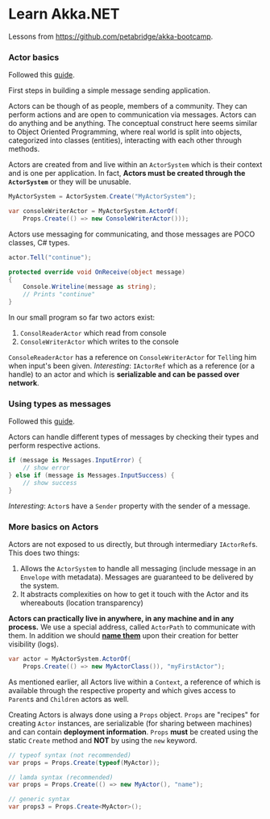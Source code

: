 # Learn Akka.NET

Lessons from https://github.com/petabridge/akka-bootcamp.


### Actor basics

Followed this [guide](https://github.com/petabridge/akka-bootcamp/blob/master/src/Unit-1/lesson2/README.md).

First steps in building a simple message sending application. 

Actors can be though of as people, members of a community. They can perform actions and
are open to communication via messages. Actors can do anything and be anything. 
The conceptual construct here seems similar to Object Oriented Programming, where
real world is split into objects, categorized into classes (entities), interacting
with each other through methods. 

Actors are created from and live within an `ActorSystem` which is their context and is
one per application. In fact, **Actors must be created through the `ActorSystem`** or they
will be unusable.

```csharp
MyActorSystem = ActorSystem.Create("MyActorSystem");

var consoleWriterActor = MyActorSystem.ActorOf(
    Props.Create(() => new ConsoleWriterActor()));
```

Actors use messaging for communicating, and those messages are POCO classes, C# types.

```csharp
actor.Tell("continue");

protected override void OnReceive(object message)
{
    Console.Writeline(message as string);
    // Prints "continue"
}
```

In our small program so far two actors exist:
1. `ConsolReaderActor` which read from console
2. `ConsoleWriterActor` which writes to the console

`ConsoleReaderActor` has a reference on `ConsoleWriterActor` for `Tell`ing him when
input's been given.
_Interesting_: `IActorRef` which as a reference (or a handle) to an actor and which is
**serializable and can be passed over network**.

### Using types as messages

Followed this [guide](https://github.com/petabridge/akka-bootcamp/blob/master/src/Unit-1/lesson2/README.md).

Actors can handle different types of messages by checking their types and perform respective
actions. 

```csharp
if (message is Messages.InputError) {
    // show error
} else if (message is Messages.InputSuccess) {
    // show success
}
```

_Interesting_: `Actor`s have a `Sender` property with the sender of a message.

### More basics on Actors

Actors are not exposed to us directly, but through intermediary `IActorRef`s. This does two things:
1. Allows the `ActorSystem` to handle all messaging (include message in an `Envelope` with metadata). Messages
are guaranteed to be delivered by the system.
2. It abstracts complexities on how to get it touch with the Actor and its whereabouts (location transparency)

**Actors can practically live in anywhere, in any machine and in any process.** We use a special address, 
called `ActorPath` to communicate with them. In addition we should **[name them](https://github.com/petabridge/akka-bootcamp/blob/master/src/Unit-1/lesson3/README.md#do-i-have-to-name-my-actors)** upon their creation for 
better visibility (logs). 

```csharp
var actor = MyActorSystem.ActorOf(
    Props.Create(() => new MyActorClass()), "myFirstActor");
```

As mentioned earlier, all Actors live within a `Context`, a reference of which is available through the
respective property and which gives access to `Parent`s and `Children` actors as well.

Creating Actors is always done using a `Props` object. `Props` are "recipes" for creating `Actor` instances,
are serializable (for sharing between machines) and can contain **deployment information**. `Props` **must** be
created using the static `Create` method and **NOT** by using the `new` keyword. 

```csharp
// typeof syntax (not recommended)
var props = Props.Create(typeof(MyActor));

// lamda syntax (recommended)
var props = Props.Create(() => new MyActor(), "name");

// generic syntax
var props3 = Props.Create<MyActor>();
```


